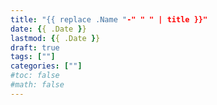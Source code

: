 ```yaml
---
title: "{{ replace .Name "-" " " | title }}"
date: {{ .Date }}
lastmod: {{ .Date }}
draft: true
tags: [""]
categories: [""]
#toc: false
#math: false
---
```


